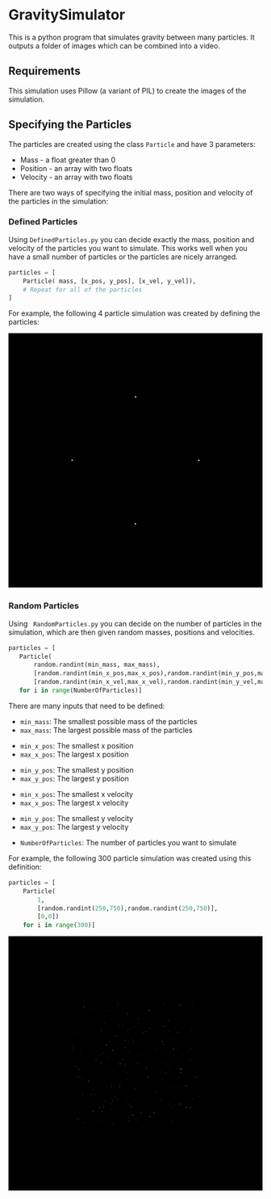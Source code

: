 # GravitySimulator

This is a python program that simulates gravity between many particles. It outputs a folder of images which can be combined into a video.

## Requirements

This simulation uses Pillow (a variant of PIL) to create the images of the simulation.

## Specifying the Particles

The particles are created using the class  `Particle` and have 3 parameters:

* Mass - a float greater than 0
* Position - an array with two floats
* Velocity - an array with two floats

There are two ways of specifying the initial mass, position and velocity of the particles in the simulation:

### Defined Particles

Using ` DefinedParticles.py ` you can decide exactly the mass, position and velocity of the particles you want to simulate. This works well when you have a small number of particles or the particles are nicely arranged.

``` python
particles = [
    Particle( mass, [x_pos, y_pos], [x_vel, y_vel]),
    # Repeat for all of the particles
]
```

For example, the following 4 particle simulation was created by defining the particles:

![Alt Text](4_Particle_Simulation/Gravity-4_particles.gif)
 
 ### Random Particles

 Using ` RandomParticles.py`  you can decide on the number of particles in the simulation, which are then given random masses, positions and velocities.

 ```python
particles = [
    Particle(
        random.randint(min_mass, max_mass),
        [random.randint(min_x_pos,max_x_pos),random.randint(min_y_pos,max_y_pos)],
        [random.randint(min_x_vel,max_x_vel),random.randint(min_y_vel,max_y_vel)]) 
    for i in range(NumberOfParticles)]
 ```

There are many inputs that need to be defined:

* `min_mass`: The smallest possible mass of the particles
* `max_mass`: The largest possible mass of the particles
- `min_x_pos`: The smallest x position
- `max_x_pos`: The largest x position
* `min_y_pos`: The smallest y position
* `max_y_pos`: The largest y position
- `min_x_pos`: The smallest x velocity
- `max_x_pos`: The largest x velocity
* `min_y_pos`: The smallest y velocity
* `max_y_pos`: The largest y velocity
- `NumberOfParticles`: The number of particles you want to simulate

For example, the following 300 particle simulation was created using this definition:

```python
particles = [
    Particle(
        1,
        [random.randint(250,750),random.randint(250,750)],
        [0,0]) 
    for i in range(300)]
```

![Alt Text](300_Particle_Simulation/Gravity.gif)

